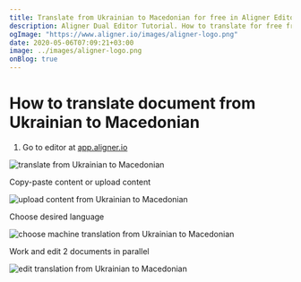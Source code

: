 ```yaml
---
title: Translate from Ukrainian to Macedonian for free in Aligner Editor
description: Aligner Dual Editor Tutorial. How to translate for free from Ukrainian to Macedonian. Aligner is multilingual document management platform. 
ogImage: "https://www.aligner.io/images/aligner-logo.png"
date: 2020-05-06T07:09:21+03:00
image: ../images/aligner-logo.png
onBlog: true
---
```


# How to translate document from Ukrainian to Macedonian

1. Go to editor at [app.aligner.io](https://app.aligner.io "Aligner App web page")

![translate from Ukrainian to Macedonian](../aligner-blank-editor.png "translate from Ukrainian to Macedonian")

Copy-paste content or upload content

![upload content from Ukrainian to Macedonian](../aligner-uploaded-document.png "upload content from Ukrainian to Macedonian")

Choose desired language

![choose machine translation from Ukrainian to Macedonian](../aligner-language-dropdown.png "choose machine translation from Ukrainian to Macedonian")

Work and edit 2 documents in parallel

![edit translation from Ukrainian to Macedonian](../aligner-double-sitded-editor.png "edit translation from Ukrainian to Macedonian")

